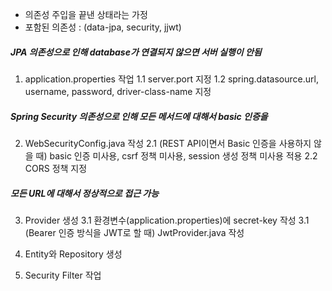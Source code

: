 - 의존성 주입을 끝낸 상태라는 가정
- 포함된 의존성 : (data-jpa, security, jjwt)

##### JPA 의존성으로 인해 database가 연결되지 않으면 서버 실행이 안됨
1. application.properties 작업
1.1 server.port 지정
1.2 spring.datasource.url, username, password, driver-class-name 지정

##### Spring Security 의존성으로 인해 모든 메서드에 대해서 basic 인증을 
2. WebSecurityConfig.java 작성
2.1 (REST API이면서 Basic 인증을 사용하지 않을 때) basic 인증 미사용, csrf 정책 미사용, session 생성 정책 미사용 적용
2.2 CORS 정책 지정

##### 모든 URL에 대해서 정상적으로 접근 가능
3. Provider 생성
3.1 환경변수(application.properties)에 secret-key 작성
3.1 (Bearer 인증 방식을 JWT로 할 때) JwtProvider.java 작성

4. Entity와 Repository 생성

5. Security Filter 작업